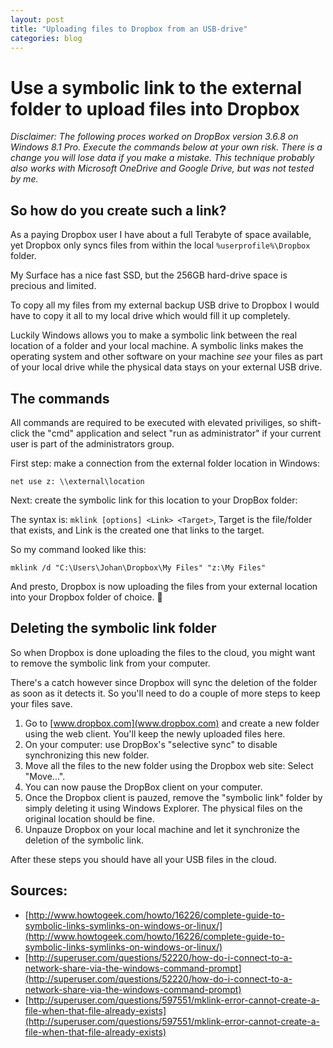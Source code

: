 ```yaml
---
layout: post
title: "Uploading files to Dropbox from an USB-drive"
categories: blog
---
```


# Use a symbolic link to the external folder to upload files into Dropbox

*Disclaimer: The following proces worked on DropBox version 3.6.8 on Windows 8.1 Pro. Execute the commands below at your own risk. There is a change you will lose data if you make a mistake. This technique probably also works with Microsoft OneDrive and Google Drive, but was not tested by me.*

## So how do you create such a link?

As a paying Dropbox user I have about a full Terabyte of space available, yet Dropbox only syncs files from within the local ``%userprofile%\Dropbox`` folder.

My Surface has a nice fast SSD, but the 256GB hard-drive space is precious and limited.

To copy all my files from my external backup USB drive to Dropbox I would have to copy it all to my local drive which would fill it up completely.

Luckily Windows allows you to make a symbolic link between the real location of a folder and your local machine. A symbolic links makes the operating system and other software on your machine *see* your files as part of your local drive while the physical data stays on your external USB drive.

## The commands

All commands are required to be executed with elevated priviliges, so shift-click the "cmd" application and select "run as administrator" if your current user is part of the administrators group.

First step: make a connection from the external folder location in Windows:

    net use z: \\external\location

Next: create the symbolic link for this location to your DropBox folder:

The syntax is: ``mklink [options] <Link> <Target>``, Target is the file/folder that exists, and Link is the created one that links to the target.

So my command looked like this:

    mklink /d "C:\Users\Johan\Dropbox\My Files" "z:\My Files"

And presto, Dropbox is now uploading the files from your external location into your Dropbox folder of choice. :crystal_ball:

## Deleting the symbolic link folder

So when Dropbox is done uploading the files to the cloud, you might want to remove the symbolic link from your computer.

There's a catch however since Dropbox will sync the deletion of the folder as soon as it detects it. So you'll need to do a couple of more steps to keep your files save.

1. Go to [www.dropbox.com](www.dropbox.com) and create a new folder using the web client. You'll keep the newly uploaded files here.
2. On your computer: use DropBox's "selective sync" to disable synchronizing this new folder.
3. Move all the files to the new folder using the Dropbox web site: Select "Move...".
4. You can now pause the DropBox client on your computer.
5. Once the Dropbox client is pauzed, remove the "symbolic link" folder by simply deleting it using Windows Explorer. The physical files on the original location should be fine.
6. Unpauze Dropbox on your local machine and let it synchronize the deletion of the symbolic link.

After these steps you should have all your USB files in the cloud.

## Sources:

- [http://www.howtogeek.com/howto/16226/complete-guide-to-symbolic-links-symlinks-on-windows-or-linux/](http://www.howtogeek.com/howto/16226/complete-guide-to-symbolic-links-symlinks-on-windows-or-linux/)
- [http://superuser.com/questions/52220/how-do-i-connect-to-a-network-share-via-the-windows-command-prompt](http://superuser.com/questions/52220/how-do-i-connect-to-a-network-share-via-the-windows-command-prompt)
- [http://superuser.com/questions/597551/mklink-error-cannot-create-a-file-when-that-file-already-exists](http://superuser.com/questions/597551/mklink-error-cannot-create-a-file-when-that-file-already-exists)
